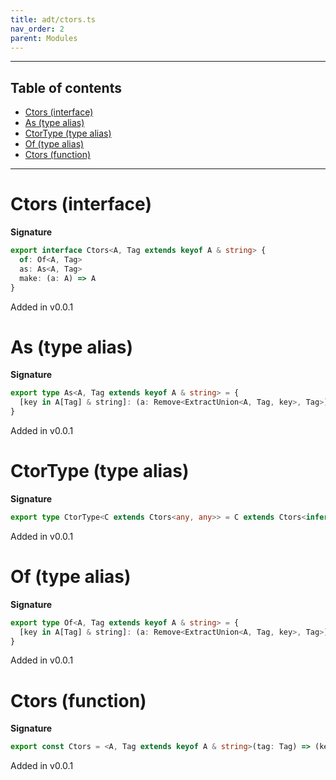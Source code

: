 ```yaml
---
title: adt/ctors.ts
nav_order: 2
parent: Modules
---
```


---

<h2 class="text-delta">Table of contents</h2>

- [Ctors (interface)](#ctors-interface)
- [As (type alias)](#as-type-alias)
- [CtorType (type alias)](#ctortype-type-alias)
- [Of (type alias)](#of-type-alias)
- [Ctors (function)](#ctors-function)

---

# Ctors (interface)

**Signature**

```ts
export interface Ctors<A, Tag extends keyof A & string> {
  of: Of<A, Tag>
  as: As<A, Tag>
  make: (a: A) => A
}
```

Added in v0.0.1

# As (type alias)

**Signature**

```ts
export type As<A, Tag extends keyof A & string> = {
  [key in A[Tag] & string]: (a: Remove<ExtractUnion<A, Tag, key>, Tag>) => ExtractUnion<A, Tag, key>
}
```

Added in v0.0.1

# CtorType (type alias)

**Signature**

```ts
export type CtorType<C extends Ctors<any, any>> = C extends Ctors<infer A, any> ? A : never
```

Added in v0.0.1

# Of (type alias)

**Signature**

```ts
export type Of<A, Tag extends keyof A & string> = {
  [key in A[Tag] & string]: (a: Remove<ExtractUnion<A, Tag, key>, Tag>) => A
}
```

Added in v0.0.1

# Ctors (function)

**Signature**

```ts
export const Ctors = <A, Tag extends keyof A & string>(tag: Tag) => (keys: KeysDefinition<A, Tag>): Ctors<A, Tag> => ...
```

Added in v0.0.1
